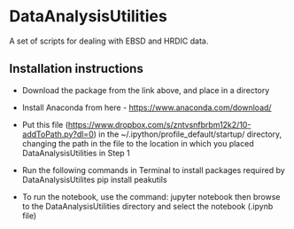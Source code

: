 DataAnalysisUtilities
==============
A set of scripts for dealing with EBSD and HRDIC data.

Installation instructions
--------------
- Download the package from the link above, and place in a directory

- Install Anaconda from here - https://www.anaconda.com/download/

- Put this file (https://www.dropbox.com/s/zntvsnfbrbm12k2/10-addToPath.py?dl=0) in the ~/.ipython/profile_default/startup/ directory, changing the path in the file to the location in which you placed DataAnalysisUtilities in Step 1

- Run the following commands in Terminal to install packages required by DataAnalysisUtilites
	pip install peakutils

- To run the notebook, use the command:
	jupyter notebook
then browse to the DataAnalysisUtilities directory and select the notebook (.ipynb file)